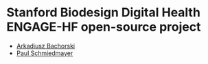 <!--

This source file is part of the Stanford Biodesign Digital Health ENGAGE-HF open-source project

SPDX-FileCopyrightText: 2023 Stanford University and the project authors (see CONTRIBUTORS.md)

SPDX-License-Identifier: MIT

-->

# Stanford Biodesign Digital Health ENGAGE-HF open-source project

- [Arkadiusz Bachorski](https://github.com/arkadiuszbachorski)
- [Paul Schmiedmayer](https://github.com/PSchmiedmayer)
